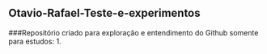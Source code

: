 ## Otavio-Rafael-Teste-e-experimentos

###Repositório criado para exploração e entendimento do Github somente para estudos:
1. 


